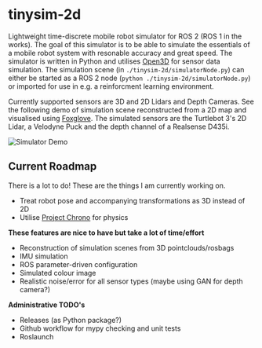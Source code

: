 # tinysim-2d

Lightweight time-discrete mobile robot simulator for ROS 2 (ROS 1 in the works). The goal of this simulator is to be able to simulate the essentials of a mobile robot system with resonable accuracy and great speed. The simulator is written in Python and utilises [Open3D](http://www.open3d.org/) for sensor data simulation. The simulation scene (in `./tinysim-2d/simulatorNode.py`) can either be started as a ROS 2 node (`python ./tinysim-2d/simulatorNode.py`) or imported for use in e.g. a reinforcment learning environment.

Currently supported sensors are 3D and 2D Lidars and Depth Cameras. See the following demo of simulation scene reconstructed from a 2D map and visualised using [Foxglove](https://foxglove.dev/). The simulated sensors are the Turtlebot 3's 2D Lidar, a Velodyne Puck and the depth channel of a Realsense D435i.

<img src="./doc/simulatorDemo.gif" alt="Simulator Demo" style="max-width:=1100px" />

## Current Roadmap

There is a lot to do! These are the things I am currently working on.

- Treat robot pose and accompanying transformations as 3D instead of 2D
- Utilise [Project Chrono](https://projectchrono.org/) for physics

**These features are nice to have but take a lot of time/effort**

- Reconstruction of simulation scenes from 3D pointclouds/rosbags
- IMU simulation
- ROS parameter-driven configuration 
- Simulated colour image
- Realistic noise/error for all sensor types (maybe using GAN for depth camera?)

**Administrative TODO's**

- Releases (as Python package?)
- Github workflow for mypy checking and unit tests
- Roslaunch